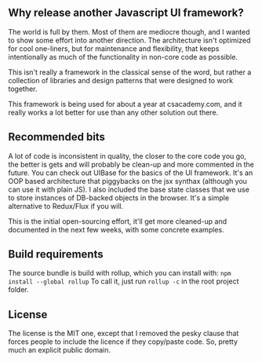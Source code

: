 ## Why release another Javascript UI framework?
The world is full by them. Most of them are mediocre though, and I wanted to show some effort into another direction. The architecture isn't optimized for cool one-liners, but for maintenance and flexibility, that keeps intentionally as much of the functionality in non-core code as possible.

This isn't really a framework in the classical sense of the word, but rather a collection of libraries and design patterns that were designed to work together.

This framework is being used for about a year at csacademy.com, and it really works a lot better for use than any other solution out there.

## Recommended bits
A lot of code is inconsistent in quality, the closer to the core code you go, the better is gets and will probably be clean-up and more commented in the future.
You can check out UIBase for the basics of the UI framework. It's an OOP based architecture that piggybacks on the jsx synthax (although you can use it with plain JS).
I also included the base state classes that we use to store instances of DB-backed objects in the browser. It's a simple alternative to Redux/Flux if you will.

This is the initial open-sourcing effort, it'll get more cleaned-up and documented in the next few weeks, with some concrete examples.

## Build requirements
The source bundle is build with rollup, which you can install with:
`npm install --global rollup`
To call it, just run `rollup -c` in the root project folder.

## License
The license is the MIT one, except that I removed the pesky clause that forces people to include the licence if they copy/paste code.
So, pretty much an explicit public domain.
